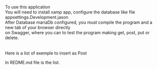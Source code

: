 To use this application <br>
You will need to install xamp app, configure the database like file appsettings.Development.jason <br>
After Database mariaDb configured, you must compile the program and a new tab of your browser directly <br>
on Swagger, where you can to test the program making get, post, put or delete. <br>
<br>
<br>
Here is a list of exemple to insert as Post <br>

In REDME.md file is the list.
